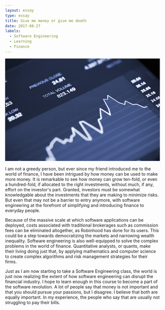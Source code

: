 ```yaml
---
layout: essay
type: essay
title: Give me money or give me death
date: 2017-08-27
labels:
  - Software Engineering
  - Learning
  - Finance
---
```


<img class="ui large image" src="../images/finance.png">

I am not a greedy person, but ever since my friend introduced me to the world of finance, I have been intrigued by how money can be used to make more money. It is remarkable to see how money can grow ten-fold, or even a hundred-fold, if allocated to the right investments, without much, if any, effort on the investor's part. Granted, investors must be somewhat knowledgable about the investments that they are making to minimize risks. But even that may not be a barrier to entry anymore, with software engineering at the forefront of simplifying and introducing finance to everyday people.

Because of the massive scale at which software applications can be deployed, costs associated with traditional brokerages such as commission fees can be eliminated altogether, as Robinhood has done for its users. This could be a step towards democratizing the markets and narrowing wealth inequality. Software engineering is also well-equipped to solve the complex problems in the world of finance. Quantitative analysts, or quants, make their living doing just that, by applying mathematics and computer science to create complex algorithms and risk management strategies for their firms.

Just as I am now starting to take a Software Engineering class, the world is just now realizing the extent of how software engineering can disrupt the financial industry. I hope to learn enough in this course to become a part of the software revolution. A lot of people say that money is not important and that you should pursue your passions, but I disagree. I believe that both are equally important. In my experience, the people who say that are usually not struggling to pay their bills.

